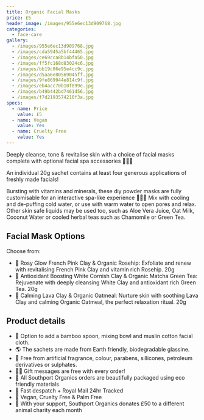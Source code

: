 ```yaml
---
title: Organic Facial Masks
price: £5
header_image: /images/955e6ec13d909768.jpg
categories:
  - face-care
gallery:
  - /images/955e6ec13d909768.jpg
  - /images/cda5945a5bf44465.jpg
  - /images/ce69cca8b14bfa50.jpg
  - /images/ff5fc168d83024c6.jpg
  - /images/bb19c06e95e4cc9c.jpg
  - /images/d5aa6e80569045ff.jpg
  - /images/9fe869944e814c9f.jpg
  - /images/eb4acc70b10f899e.jpg
  - /images/b49b442bd7461d56.jpg
  - /images/f7d2193574210f3a.jpg
specs:
  - name: Price
    value: £5
  - name: Vegan
    value: Yes
  - name: Cruelty Free
    value: Yes
---
```


Deeply cleanse, tone & revitalise skin with a choice of facial masks complete with optional facial spa accessories 🧖🏼‍♀️

An individual 20g sachet contains at least four generous applications of freshly made facials!

Bursting with vitamins and minerals, these diy powder masks are fully customisable for an interactive spa-like experience 🧖🏼‍♀️ Mix with cooling and de-puffing cold water, or use with warm water to open pores and relax. Other skin safe liquids may be used too, such as Aloe Vera Juice, Oat Milk, Coconut Water or cooled herbal teas such as Chamomile or Green Tea.

## Facial Mask Options

Choose from:

- 🌺 Rosy Glow French Pink Clay & Organic Rosehip: Exfoliate and renew with revitalising French Pink Clay and vitamin rich Rosehip. 20g
- 🌿 Antioxidant Boosting White Cornish Clay & Organic Matcha Green Tea: Rejuvenate with deeply cleansing White Clay and antioxidant rich Green Tea. 20g
- 🌋 Calming Lava Clay & Organic Oatmeal: Nurture skin with soothing Lava Clay and calming Organic Oatmeal, the perfect relaxation ritual. 20g

## Product details

- 🥣 Option to add a bamboo spoon, mixing bowl and muslin cotton facial cloth.
- 🌎 The sachets are made from Earth friendly, biodegradable glassine.
- 🍊 Free from artificial fragrance, colour, parabens, sillicones, petroleum derivatives or sulphates.
- ✍🏼 Gift messages are free with every order!
- 🌿 All Southport Organics orders are beautifully packaged using eco friendly materials
- 📮 Fast despatch + Royal Mail 24hr Tracked
- 🐰 Vegan, Cruelty Free & Palm Free
- 🐾 With your support, Southport Organics donates £50 to a different animal charity each month
